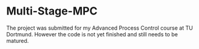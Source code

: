 # Multi-Stage-MPC
The project was submitted for my Advanced Process Control course at TU Dortmund. However the code is not yet finished and still needs to be matured. 
